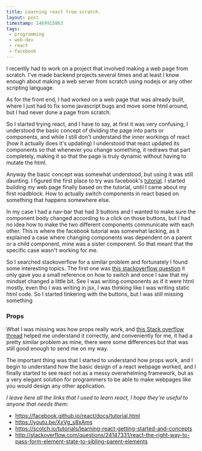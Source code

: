 ```yaml
---
title: Learning react from scratch.
layout: post
timestamp: 1469915863
tags:
 - programming
 - web-dev
 - react
 - facebook
---
```

I recently had to work on a project that involved making a web page from scratch. I've made backend projects several times and at least I know enough about making a web server from scratch using nodejs or any other scripting language.  

As for the front end, I had worked on a web page that was already built, where I just had to fix some javascript bugs and move some html around, but I had never done a page from scratch.

So I started trying react, and I have to say, at first it was very confusing, I understood the basic concept of dividing the page into parts or components, and while I still don't understand the inner workings of react (how it actually does it's updating) I understood that react updated its components so that whenever you change something, it redraws that part completely, making it so that the page is truly dynamic without having to mutate the html.

Anyway the basic concept was somewhat understood, but using it was still daunting. I figured the first place to try was facebook's [tutorial](https://facebook.github.io/react/docs/tutorial.html).
I started building my web page finally based on the tutorial, until I came about my first roadblock. How to actually switch components in react based on something that happens somewhere else.

In my case I had a nav-bar that had 3 buttons and I wanted to make sure the component body changed according to a click on those buttons, but I had no idea how to make the two different components communicate with each other. This is where the facebook tutorial was somewhat lacking, as it explained a case where changing components was dependent on a parent or a child component, mine was a sister component. So that meant that the specific case wasn't working for me.

So I searched stackoverflow for a similar problem and fortunately I found some interesting topics. The first one was [this stackoverflow question](http://stackoverflow.com/questions/34078033/switching-between-components-in-react-js) it only gave you a small reference on how to switch and once I saw that my mindset changed a little bit. See I was writing components as if it were html mostly, even tho I was writing in jsx, I was thinking like I was writing static html code. So I started tinkering with the buttons, but I was still missing something

### Props  

What I was missing was how props really work, and [this Stack overflow thread](http://stackoverflow.com/questions/24147331/react-the-right-way-to-pass-form-element-state-to-sibling-parent-elements) helped me understand it correctly, and conveniently for me, it had a pretty similar problem as mine, there were some differences but that was still good enough to send me on my way.

The important thing was that I started to understand how props work, and I begin to understand how the basic design of a react webpage worked, and I finally started to see react not as a messy overwhelming framework, but as a very elegant solution for programmers to be able to make webpages like you would design any other application.


*I leave here all the links that I used to learn react, I hope they're useful to anyone that needs them:*  
- https://facebook.github.io/react/docs/tutorial.html
- https://youtu.be/XxVg_s8xAms
- https://scotch.io/tutorials/learning-react-getting-started-and-concepts
- http://stackoverflow.com/questions/24147331/react-the-right-way-to-pass-form-element-state-to-sibling-parent-elements
